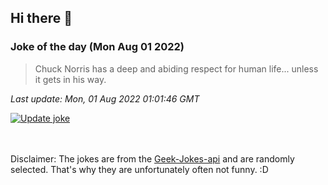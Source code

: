 ## Hi there 👋

### Joke of the day (Mon Aug 01 2022)
<!-- joke -->
>Chuck Norris has a deep and abiding respect for human life... unless it gets in his way.
<!-- /joke -->

*Last update: Mon, 01 Aug 2022 01:01:46 GMT*

[![Update joke](https://github.com/nclskfm/nclskfm/actions/workflows/joke.yml/badge.svg)](https://github.com/nclskfm/nclskfm/actions/workflows/joke.yml)

<br><br>
Disclaimer: The jokes are from the [Geek-Jokes-api](https://github.com/sameerkumar18/geek-joke-api) and are randomly selected. That's why they are unfortunately often not funny. :D
